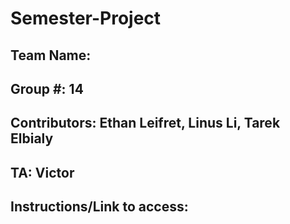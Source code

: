 # Semester-Project

## Team Name: <Insert Here>
## Group #: 14
## Contributors: Ethan Leifret, Linus Li, Tarek Elbialy
## TA: Victor

## Instructions/Link to access: <insert here>
